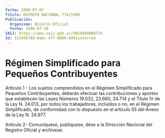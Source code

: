 ```yaml
---
Fecha: 1998-07-07
Título: DECRETO NACIONAL 774/1998
Publicación:
  Organismo: Boletín Oficial
  Fecha: 1998-07-10
SAIJ: https://www.saij.gob.ar/DN19980000774
Id: 123456789-0abc-477-0000-8991soterced
---
```

# Régimen Simplificado para Pequeños Contribuyentes

<a id="1"></a>
Artículo 1 - Los sujetos  comprendidos  en  el Régimen Simplificado para Pequeños Contribuyentes, deberán efectuar las contribuciones y aportes que establecen las Leyes Números 19.032,  23.660,  24.714 y el  Título  IV  de  la  Ley  N. 24.013, por todos los trabajadores, incluidos o no, en el Régimen Simplificado,  de  conformidad con lo dispuesto  en  el  artículo  55  del  Anexo de la Ley N. 24.977.

<a id="2"></a>
Artículo 2- Comuníquese, publíquese, dése a la Dirección  Nacional del Registro  Oficial  y  archívese.